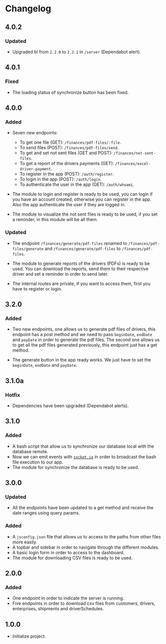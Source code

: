 # Changelog

## 4.0.2

### Updated

- Upgraded bl from `2.2.0` to `2.2.1` in `/server` (Dependabot alert).

## 4.0.1

### Fixed

- The loading status of synchronize button has been fixed.

## 4.0.0

### Added

- Seven new endpoints:

  - To get one file (GET): `/finances/pdf-files/:file`.
  - To send files (POST): `/finances/pdf-files/send`.
  - To get and set not sent files (GET and POST): `/finances/not-sent-files`.
  - To get a report of the drivers payments (GET): `/finances/excel-driver-payment`.
  - To register in the app (POST): `/auth/register`.
  - To login in the app (POST): `/auth/login`.
  - To authenticate the user in the app (GET): `/auth/whoami`.

- The module to login and register is ready to be used, you can login if you have an account created, otherwise you can register in the app. Also the app authenticate the user if they are logged in.

- The module to visualize the not sent files is ready to be used, if you set a reminder, in this module will be all them.

### Updated

- The endpoint `/finances/generate/pdf-files` renamed to `/finances/pdf-files/generate` and `/finances/generate/pdf-files` to `/finances/pdf-files`.

- The module to generate reports of the drivers (PDFs) is ready to be used. You can download the reports, send them to their respective driver and set a reminder in order to send later.

- The internal routes are private, if you want to access them, first you have to register or login.

## 3.2.0

### Added

- Two new endpoints, one allows us to generate pdf files of drivers, this endpoint has a post method and we need to pass `beginDate`, `endDate` and `payDate` in order to generate the pdf files. The second one allows us to get all the pdf files generated previously, this endpoint just has a get method.

- The generate button in the app ready works. We just have to set the `beginDate`, `endDate` and `payDate`.

## 3.1.0a

### Hotfix

- Dependencies have been upgraded (Dependabot alerts).

## 3.1.0

### Added

- A bash script that allow us to synchronize our database local with the database remote.
- Now we can emit events with [`socket.io`](https://socket.io/) in order to broadcast the bash file execution to our app.
- The module for synchronize the database is ready to be used.

## 3.0.0

### Updated

- All the endpoints have been updated to a get method and receive the date ranges using query params.

### Added

- A `jsconfig.json` file that allows us to access to the paths from other files more easily.
- A topbar and sidebar in order to navigate through the different modules.
- A basic login form in order to access to the dashboard.
- The module for downloading CSV files is ready to be used.

## 2.0.0

### Added

- One endpoint in order to indicate the server is running.
- Five endpoints in order to download csv files from customers, drivers, enterprises, shipments and driverSchedules.

## 1.0.0

- Initialize project.
